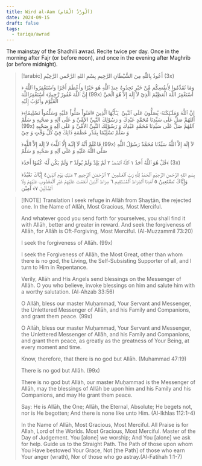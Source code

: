 ```yaml
---
title: Wird al-Aam (اَلْوِرْدُ الْعَام)
date: 2024-09-15
draft: false
tags:
  - tariqa/awrad
---
```

The mainstay of the Shadhili awrad. Recite twice per day. Once in the morning after Fajr (or before noon), and once in the evening after Maghrib (or before midnight).

> [!arabic]
> أَعُوذُ بِاللّٰهِ مِنَ الشَّيْطَانِ الرَّجِيمِ
> بِسْمِ اللهِ الرَّحْمنِ الرَّحِيْمِ (3x)
> 
> ﴿وَمَا تُقَدِّمُوا لِأَنفُسِكُم مِّنْ خَيْرٍ تَجِدُوهُ عِندَ ٱللَّهِ هُوَ خَيْرًا وَأَعْظَمَ أَجْرًا وَٱسْتَغْفِرُوا ٱللَّهَ  إِنَّ ٱللَّهَ غَفُورٌ رَّحِيمٌ﴾
> أَسْتَغْفِرُاللَّهَ (99x)
> أَسْتَغْفِرُ اللَّهَ الْعَظِيْمَ الَّذِيْ لآ إِلَهَ إِلاَّ هُوَ الْحَيَّ الْقَيُّوْمَ وأَتُوْبُ إِلَيْهِ
> 
> ﴿إِنَّ ٱللَّهَ وَمَلَـٰٓئِكَتَهُۥ يُصَلُّونَ عَلَى ٱلنَّبِىِّ  يَـٰٓأَيُّهَا ٱلَّذِينَ ءَامَنُواْ صَلُّواْ عَلَيْهِ وَسَلِّمُواْ تَسْلِيمًا﴾
> اَللهُمَّ صَلِّ عَلَى سَيِّدِنَا مُحَمَّدٍ عَبْدِكَ وَ رَسُوْلِكَ النَّبِيِّ الأُمِّيِّ وَ عَلَى آلِهِ وَ صَحْبِهِ وَ سَلِّمْ (99x)
> اَللهُمَّ صَلِّ عَلَى سَيِّدِنَا مُحَمَّدٍ عَبْدِكَ وَ رَسُوْلِكَ النَّبِيِّ الأُمِّيِّ وَ عَلَى آلِهِ وَ صَحْبِهِ وَ سَلِّمْ تَسْلِيْمًا بِقَدْرِ عَظَمَةِ ذَاتِكَ فِيْ كُلِّ وَقْتٍ وَ حِيْ
> 
> ﴿فَاعْلَمْ أَنَّهُ لَآ إِلَـٰهَ إِلَّا ٱللَّه﴾
> لاَ إِلَهَ إِلاَّ اللَّه (99x)
> لاَ إِلَهَ إِلاَّ اللَّهُ سَيِّدُنَا مُحَمَّدٌ رَسُوْلُ اللَّهِ صَلَّى اللَّهُ عَلَيْهِ وَ عَلَى آلِهِ وَ صَحْبِهِ وَ سَلَّمْ
> 
> ﴿قُلْ هُوَ ٱللَّهُ أَحَدٌ ١ ٱللَّهُ ٱلصَّمَدُ ٢ لَمْ يَلِدْ وَلَمْ يُولَدْ ٣ وَلَمْ يَكُن لَّهُۥ كُفُوًا أَحَدُ﴾ (3x)
> 
> ﴿بِسْمِ اللهِ الرَّحْمنِ الرَّحِيْمِ
> ٱلْحَمْدُ لِلَّهِ رَبِّ ٱلْعَـٰلَمِينَ ٢ ٱلرَّحْمَـٰنِ ٱلرَّحِيمِ ٣ مَـٰلِكِ يَوْمِ ٱلدِّينِ٤ إِيَّاكَ نَعْبُدُ وَإِيَّاكَ نَسْتَعِينُ ٥ ٱهْدِنَا ٱلصِّرَاطَ ٱلْمُسْتَقِيمَ ٦ صِرَاطَ ٱلَّذِينَ أَنْعَمْتَ عَلَيْهِمْ غَيْرِ ٱلْمَغْضُوبِ عَلَيْهِمْ وَلَا ٱلضَّآلِّينَ ٧﴾ آمِيْن

> [!NOTE] Translation
> I seek refuge in Allāh from Shayṭān, the rejected one.
> In the Name of Allāh, Most Gracious, Most Merciful.
> 
> And whatever good you send forth for yourselves, you shall find it with Allāh, better and greater in reward. And seek the forgiveness of Allāh, for Allāh is Oft-Forgiving, Most Merciful. (Al-Muzzammil 73:20)
> 
> I seek the forgiveness of Allāh. (99x)
> 
> I seek the Forgiveness of Allāh, the Most Great, other than whom there is no god, the Living, the Self-Subsisting Supporter of all, and I turn to Him in Repentance.
> 
> Verily, Allāh and His Angels send blessings on the Messenger of Allāh. O you who believe, invoke blessings on him and salute him with a worthy salutation. (Al-Ahzab 33:56)
> 
> O Allāh, bless our master Muḥammad, Your Servant and Messenger, the Unlettered Messenger of Allāh, and his Family and Companions, and grant them peace. (99x)
> 
> O Allāh, bless our master Muḥammad, Your Servant and Messenger, the Unlettered Messenger of Allāh, and his Family and Companions, and grant them peace, as greatly as the greatness of Your Being, at every moment and time.
> 
> Know, therefore, that there is no god but Allāh. (Muhammad 47:19)
> 
> There is no god but Allāh. (99x)
> 
> There is no god but Allāh, our master Muḥammad is the Messenger of Allāh, may the blessings of Allāh be upon him and his Family and his Companions, and may He grant them peace.
> 
> Say: He is Allāh, the One; Allāh, the Eternal, Absolute; He begets not, nor is He begotten; And there is none like unto Him. (Al-Ikhlas  112:1-4)
> 
> In the Name of Allāh, Most Gracious, Most Merciful. All Praise is for Allah, Lord of the Worlds. Most Gracious, Most Merciful. Master of the Day of Judgement. You [alone] we worship; And You [alone] we ask for help. Guide us to the Straight Path. The Path of those upon whom You Have bestowed Your Grace, Not [the Path] of those who earn Your anger (wrath), Nor of those who go astray.(Al-Fatihah 1:1-7)

